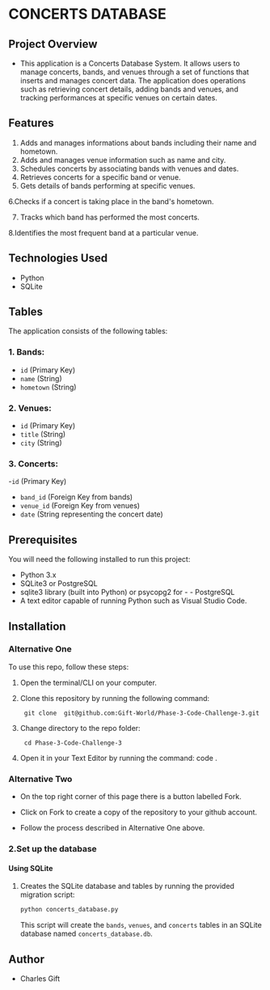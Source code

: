 # CONCERTS DATABASE

## Project Overview
- This application is a Concerts Database System. It allows users to manage concerts, bands, and venues through a set of functions that inserts and manages concert data. The application does operations such as retrieving concert details, adding bands and venues, and tracking performances at specific venues on certain dates.

## Features

1. Adds and manages informations about bands including their name and hometown.
2. Adds and manages venue information such as name and city.
3. Schedules concerts by associating bands with venues and dates.
4. Retrieves concerts for a specific band or venue.
5. Gets details of bands performing at specific venues.

6.Checks if a concert is taking place in the band's hometown.

7. Tracks which band has performed the most concerts.

8.Identifies the most frequent band at a particular venue.


## Technologies Used

- Python
- SQLite
## Tables
The application consists of the following tables:

### 1. Bands:
- `id` (Primary Key)
- `name` (String)
- `hometown` (String)
### 2. Venues:
- `id` (Primary Key)
- `title` (String)
- `city` (String)
### 3. Concerts:
-`id` (Primary Key)
- `band_id` (Foreign Key from bands)
- `venue_id` (Foreign Key from venues)
- `date` (String representing the concert date)


## Prerequisites
You will need the following installed to run this project:

- Python 3.x
- SQLite3 or PostgreSQL
- sqlite3 library (built into Python) or psycopg2 for - - PostgreSQL
- A text editor capable of running Python such as Visual Studio Code.


## Installation
### Alternative One
To use this repo, follow these steps:
1. Open the terminal/CLI on your computer.
2. Clone this repository by running the following command:

        git clone  git@github.com:Gift-World/Phase-3-Code-Challenge-3.git
       
3. Change directory to the repo folder:

        cd Phase-3-Code-Challenge-3

4. Open it in your Text Editor by running the command:
        code .


### Alternative Two

- On the top right corner of this page there is a button labelled Fork.

- Click on Fork to create a copy of the repository to your github account.

- Follow the process described in Alternative One above.





### 2.Set up the database      
#### Using SQLite

1. Creates the SQLite database and tables by running the provided migration script:

    ```bash
    python concerts_database.py
    ```

    This script will create the `bands`, `venues`, and `concerts` tables in an SQLite database named `concerts_database.db`.


## Author

- Charles Gift

